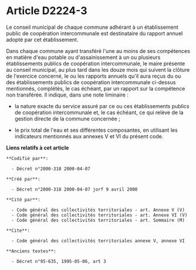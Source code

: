 # Article D2224-3

Le conseil municipal de chaque commune adhérant à un établissement public de coopération intercommunale est destinataire du
rapport annuel adopté par cet établissement.

Dans chaque commune ayant transféré l'une au moins de ses compétences en matière d'eau potable ou d'assainissement à un ou
plusieurs établissements publics de coopération intercommunale, le maire présente au conseil municipal, au plus tard dans les
douze mois qui suivent la clôture de l'exercice concerné, le ou les rapports annuels qu'il aura reçus du ou des
établissements publics de coopération intercommunale ci-dessus mentionnés, complétés, le cas échéant, par un rapport sur la
compétence non transférée. Il indique, dans une note liminaire :

- la nature exacte du service assuré par ce ou ces établissements publics de coopération intercommunale et, le cas échéant,
ce qui relève de la gestion directe de la commune concernée ;

- le prix total de l'eau et ses différentes composantes, en utilisant les indicateurs mentionnés aux annexes V et VI du
présent code.

**Liens relatifs à cet article**

	**Codifié par**:

	  - Décret n°2000-318 2000-04-07

	**Créé par**:

	  - Décret n°2000-318 2000-04-07 jorf 9 avril 2000

	**Cité par**:

	  - Code général des collectivités territoriales - art. Annexe V (V)
	  - Code général des collectivités territoriales - art. Annexe VI (V)
	  - Code général des collectivités territoriales - art. Sommaire (M)

	**Cite**:

	  - Code général des collectivités territoriales annexe V, annexe VI

	**Anciens textes**:

	  - Décret n°95-635, 1995-05-06, art 3
